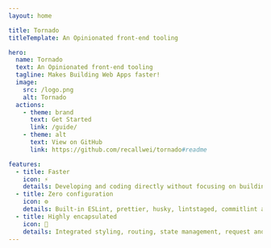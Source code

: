 ```yaml
---
layout: home

title: Tornado
titleTemplate: An Opinionated front-end tooling

hero:
  name: Tornado
  text: An Opinionated front-end tooling
  tagline: Makes Building Web Apps faster!
  image:
    src: /logo.png
    alt: Tornado
  actions:
    - theme: brand
      text: Get Started
      link: /guide/
    - theme: alt
      text: View on GitHub
      link: https://github.com/recallwei/tornado#readme

features:
  - title: Faster
    icon: ⚡
    details: Developing and coding directly without focusing on building projects.
  - title: Zero configuration
    icon: ⚙
    details: Built-in ESLint, prettier, husky, lintstaged, commitlint and other mainstream front-end engineering suites.
  - title: Highly encapsulated
    icon: 🚀
    details: Integrated styling, routing, state management, request and other libraries，freeing your hands.
---
```

